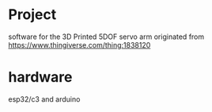 # Project
software for the 3D Printed 5DOF servo arm originated from https://www.thingiverse.com/thing:1838120

# hardware
esp32/c3 and arduino

